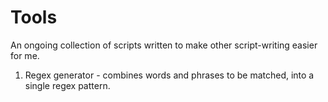 # Tools
An ongoing collection of scripts written to make other script-writing easier for me.

1. Regex generator - combines words and phrases to be matched, into a single regex pattern. 

